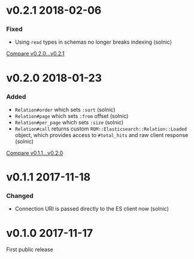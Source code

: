 # v0.2.1 2018-02-06

### Fixed

* Using `read` types in schemas no longer breaks indexing (solnic)

[Compare v0.2.0...v0.2.1](https://github.com/rom-rb/rom/compare/v0.2.0...v0.2.1)

# v0.2.0 2018-01-23

### Added

* `Relation#order` which sets `:sort` (solnic)
* `Relation#page` which sets `:from` offset (solnic)
* `Relation#per_page` which sets `:size` (solnic)
* `Relation#call` returns custom `ROM::Elasticsearch::Relation::Loaded` object, which provides access to `#total_hits` and raw client response (solnic)

[Compare v0.1.1...v0.2.0](https://github.com/rom-rb/rom/compare/v0.1.1...v0.2.0)

# v0.1.1 2017-11-18

### Changed

* Connection URI is passed directly to the ES client now (solnic)

# v0.1.0 2017-11-17

First public release

